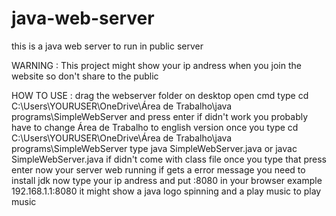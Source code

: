 # java-web-server
this is a java web server to run in public server

WARNING : This project might show your ip andress when you join the website so don't share to the public

HOW TO USE : drag the webserver folder on desktop open cmd type cd C:\Users\YOURUSER\OneDrive\Área de Trabalho\java programs\SimpleWebServer and press enter if didn't work you probably have to change Área de Trabalho to english version
once you type cd C:\Users\YOURUSER\OneDrive\Área de Trabalho\java programs\SimpleWebServer type java SimpleWebServer.java or javac SimpleWebServer.java if didn't come with class file once you type that press enter now your server web running
if gets a error message you need to install jdk now type your ip andress and put :8080 in your browser example 192.168.1.1:8080 it might show a java logo spinning and a play music to play music
